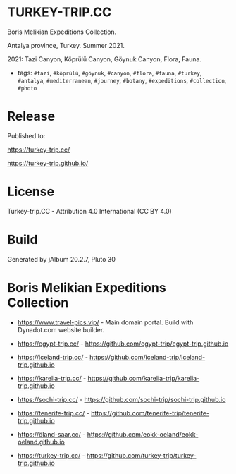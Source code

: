 # TURKEY-TRIP.CC

Boris Melikian Expeditions Collection.

Antalya province, Turkey. Summer 2021.

2021: Tazi Canyon, Köprülü Canyon, Göynuk Canyon, Flora, Fauna.

* tags: `#tazi`, `#köprülü`, `#göynuk`, `#canyon`, `#flora`, `#fauna`, `#turkey`, `#antalya`, `#mediterranean`, `#journey`, `#botany`, `#expeditions`, `#collection`, `#photo`

# Release

Published to:

https://turkey-trip.cc/

https://turkey-trip.github.io/

# License

Turkey-trip.CC - Attribution 4.0 International (CC BY 4.0)

# Build

Generated by jAlbum 20.2.7, Pluto 30

# Boris Melikian Expeditions Collection

* https://www.travel-pics.vip/ - Main domain portal. Build with Dynadot.com website builder.

* https://egypt-trip.cc/ - https://github.com/egypt-trip/egypt-trip.github.io
* https://iceland-trip.cc/ - https://github.com/iceland-trip/iceland-trip.github.io
* https://karelia-trip.cc/ - https://github.com/karelia-trip/karelia-trip.github.io
* https://sochi-trip.cc/ - https://github.com/sochi-trip/sochi-trip.github.io
* https://tenerife-trip.cc/ - https://github.com/tenerife-trip/tenerife-trip.github.io
* https://öland-saar.cc/ - https://github.com/eokk-oeland/eokk-oeland.github.io
* https://turkey-trip.cc/ - https://github.com/turkey-trip/turkey-trip.github.io